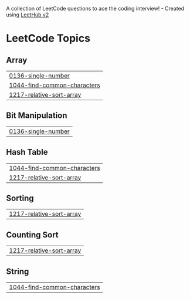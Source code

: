A collection of LeetCode questions to ace the coding interview! - Created using [LeetHub v2](https://github.com/arunbhardwaj/LeetHub-2.0)
<!---LeetCode Topics Start-->
# LeetCode Topics
## Array
|  |
| ------- |
| [0136-single-number](https://github.com/GuruNiranjan0606/Leetcode-Problems/tree/master/0136-single-number) |
| [1044-find-common-characters](https://github.com/GuruNiranjan0606/Leetcode-Problems/tree/master/1044-find-common-characters) |
| [1217-relative-sort-array](https://github.com/GuruNiranjan0606/Leetcode-Problems/tree/master/1217-relative-sort-array) |
## Bit Manipulation
|  |
| ------- |
| [0136-single-number](https://github.com/GuruNiranjan0606/Leetcode-Problems/tree/master/0136-single-number) |
## Hash Table
|  |
| ------- |
| [1044-find-common-characters](https://github.com/GuruNiranjan0606/Leetcode-Problems/tree/master/1044-find-common-characters) |
| [1217-relative-sort-array](https://github.com/GuruNiranjan0606/Leetcode-Problems/tree/master/1217-relative-sort-array) |
## Sorting
|  |
| ------- |
| [1217-relative-sort-array](https://github.com/GuruNiranjan0606/Leetcode-Problems/tree/master/1217-relative-sort-array) |
## Counting Sort
|  |
| ------- |
| [1217-relative-sort-array](https://github.com/GuruNiranjan0606/Leetcode-Problems/tree/master/1217-relative-sort-array) |
## String
|  |
| ------- |
| [1044-find-common-characters](https://github.com/GuruNiranjan0606/Leetcode-Problems/tree/master/1044-find-common-characters) |
<!---LeetCode Topics End-->